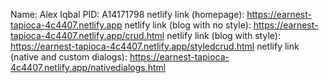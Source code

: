Name: Alex Iqbal
PID: A14171798
netlify link (homepage): https://earnest-tapioca-4c4407.netlify.app
netlify link (blog with no style): https://earnest-tapioca-4c4407.netlify.app/crud.html
netlify link (blog with style): https://earnest-tapioca-4c4407.netlify.app/styledcrud.html
netlify link (native and custom dialogs): https://earnest-tapioca-4c4407.netlify.app/nativedialogs.html




